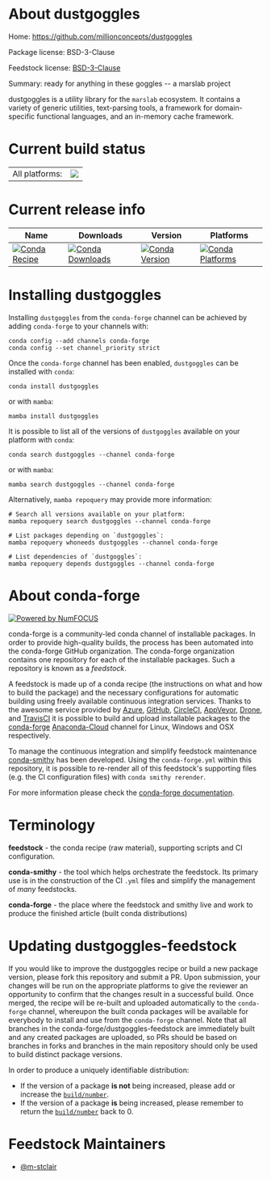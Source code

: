 About dustgoggles
=================

Home: https://github.com/millionconcepts/dustgoggles

Package license: BSD-3-Clause

Feedstock license: [BSD-3-Clause](https://github.com/conda-forge/dustgoggles-feedstock/blob/main/LICENSE.txt)

Summary: ready for anything in these goggles -- a marslab project

dustgoggles is a utility library for the `marslab` ecosystem. It contains a variety of generic utilities, text-parsing tools, a framework for domain-specific functional languages, and an in-memory cache framework.

Current build status
====================


<table><tr><td>All platforms:</td>
    <td>
      <a href="https://dev.azure.com/conda-forge/feedstock-builds/_build/latest?definitionId=16042&branchName=main">
        <img src="https://dev.azure.com/conda-forge/feedstock-builds/_apis/build/status/dustgoggles-feedstock?branchName=main">
      </a>
    </td>
  </tr>
</table>

Current release info
====================

| Name | Downloads | Version | Platforms |
| --- | --- | --- | --- |
| [![Conda Recipe](https://img.shields.io/badge/recipe-dustgoggles-green.svg)](https://anaconda.org/conda-forge/dustgoggles) | [![Conda Downloads](https://img.shields.io/conda/dn/conda-forge/dustgoggles.svg)](https://anaconda.org/conda-forge/dustgoggles) | [![Conda Version](https://img.shields.io/conda/vn/conda-forge/dustgoggles.svg)](https://anaconda.org/conda-forge/dustgoggles) | [![Conda Platforms](https://img.shields.io/conda/pn/conda-forge/dustgoggles.svg)](https://anaconda.org/conda-forge/dustgoggles) |

Installing dustgoggles
======================

Installing `dustgoggles` from the `conda-forge` channel can be achieved by adding `conda-forge` to your channels with:

```
conda config --add channels conda-forge
conda config --set channel_priority strict
```

Once the `conda-forge` channel has been enabled, `dustgoggles` can be installed with `conda`:

```
conda install dustgoggles
```

or with `mamba`:

```
mamba install dustgoggles
```

It is possible to list all of the versions of `dustgoggles` available on your platform with `conda`:

```
conda search dustgoggles --channel conda-forge
```

or with `mamba`:

```
mamba search dustgoggles --channel conda-forge
```

Alternatively, `mamba repoquery` may provide more information:

```
# Search all versions available on your platform:
mamba repoquery search dustgoggles --channel conda-forge

# List packages depending on `dustgoggles`:
mamba repoquery whoneeds dustgoggles --channel conda-forge

# List dependencies of `dustgoggles`:
mamba repoquery depends dustgoggles --channel conda-forge
```


About conda-forge
=================

[![Powered by
NumFOCUS](https://img.shields.io/badge/powered%20by-NumFOCUS-orange.svg?style=flat&colorA=E1523D&colorB=007D8A)](https://numfocus.org)

conda-forge is a community-led conda channel of installable packages.
In order to provide high-quality builds, the process has been automated into the
conda-forge GitHub organization. The conda-forge organization contains one repository
for each of the installable packages. Such a repository is known as a *feedstock*.

A feedstock is made up of a conda recipe (the instructions on what and how to build
the package) and the necessary configurations for automatic building using freely
available continuous integration services. Thanks to the awesome service provided by
[Azure](https://azure.microsoft.com/en-us/services/devops/), [GitHub](https://github.com/),
[CircleCI](https://circleci.com/), [AppVeyor](https://www.appveyor.com/),
[Drone](https://cloud.drone.io/welcome), and [TravisCI](https://travis-ci.com/)
it is possible to build and upload installable packages to the
[conda-forge](https://anaconda.org/conda-forge) [Anaconda-Cloud](https://anaconda.org/)
channel for Linux, Windows and OSX respectively.

To manage the continuous integration and simplify feedstock maintenance
[conda-smithy](https://github.com/conda-forge/conda-smithy) has been developed.
Using the ``conda-forge.yml`` within this repository, it is possible to re-render all of
this feedstock's supporting files (e.g. the CI configuration files) with ``conda smithy rerender``.

For more information please check the [conda-forge documentation](https://conda-forge.org/docs/).

Terminology
===========

**feedstock** - the conda recipe (raw material), supporting scripts and CI configuration.

**conda-smithy** - the tool which helps orchestrate the feedstock.
                   Its primary use is in the construction of the CI ``.yml`` files
                   and simplify the management of *many* feedstocks.

**conda-forge** - the place where the feedstock and smithy live and work to
                  produce the finished article (built conda distributions)


Updating dustgoggles-feedstock
==============================

If you would like to improve the dustgoggles recipe or build a new
package version, please fork this repository and submit a PR. Upon submission,
your changes will be run on the appropriate platforms to give the reviewer an
opportunity to confirm that the changes result in a successful build. Once
merged, the recipe will be re-built and uploaded automatically to the
`conda-forge` channel, whereupon the built conda packages will be available for
everybody to install and use from the `conda-forge` channel.
Note that all branches in the conda-forge/dustgoggles-feedstock are
immediately built and any created packages are uploaded, so PRs should be based
on branches in forks and branches in the main repository should only be used to
build distinct package versions.

In order to produce a uniquely identifiable distribution:
 * If the version of a package **is not** being increased, please add or increase
   the [``build/number``](https://docs.conda.io/projects/conda-build/en/latest/resources/define-metadata.html#build-number-and-string).
 * If the version of a package **is** being increased, please remember to return
   the [``build/number``](https://docs.conda.io/projects/conda-build/en/latest/resources/define-metadata.html#build-number-and-string)
   back to 0.

Feedstock Maintainers
=====================

* [@m-stclair](https://github.com/m-stclair/)

